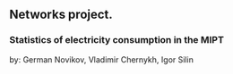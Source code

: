 ## Networks project.

### Statistics of electricity consumption in the MIPT

by:
  German Novikov,
  Vladimir Chernykh,
  Igor Silin

